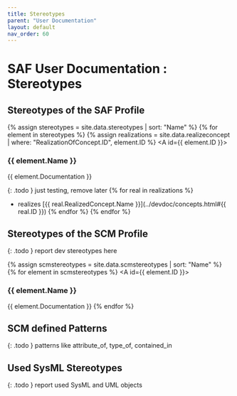 ```yaml
---
title: Stereotypes
parent: "User Documentation"
layout: default
nav_order: 60
---
```

# SAF User Documentation : Stereotypes
## Stereotypes of the SAF Profile
{% assign stereotypes = site.data.stereotypes | sort: "Name" %}
{% for element in stereotypes %}
{% assign realizations = site.data.realizeconcept | where: "RealizationOfConcept.ID", element.ID %}
<A id={{ element.ID }}></A>
### {{ element.Name }} 
{{ element.Documentation }}

{: .todo }
just testing, remove later
{% for real in realizations %}
 * realizes [{{ real.RealizedConcept.Name }}](../devdoc/concepts.html#{{ real.ID }})
{% endfor %}
{% endfor %}

## Stereotypes of the SCM Profile
{: .todo }
report dev stereotypes here

{% assign scmstereotypes = site.data.scmstereotypes | sort: "Name" %}
{% for element in scmstereotypes %}
<A id={{ element.ID }}></A>
### {{ element.Name }} 
{{ element.Documentation }}
{% endfor %}

## SCM defined Patterns
{: .todo }
patterns like attribute_of, type_of, contained_in

## Used SysML Stereotypes
{: .todo }
report used SysML and UML objects

